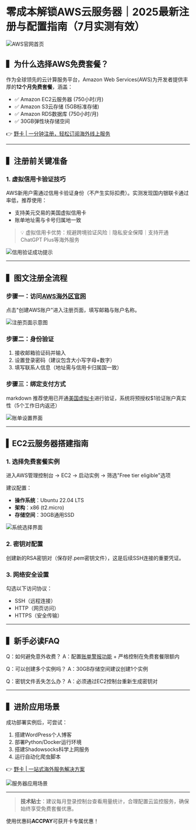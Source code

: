 # 零成本解锁AWS云服务器｜2025最新注册与配置指南（7月实测有效）

![AWS官网首页](https://bbtdd.com/wp-content/uploads/img/005734127290263.webp)

## ▍为什么选择AWS免费套餐？
作为全球领先的云计算服务平台，Amazon Web Services(AWS)为开发者提供丰厚的**12个月免费套餐**，涵盖：
- ✅ Amazon EC2云服务器 (750小时/月)
- ✅ Amazon S3云存储 (5GB标准存储)
- ✅ Amazon RDS数据库 (750小时/月)
- ✅ 30GB弹性块存储空间

👉 [野卡 | 一分钟注册，轻松订阅海外线上服务](https://bbtdd.com/yeka)

---

## ▍注册前关键准备
### 1. 虚拟信用卡验证技巧
AWS新用户需通过信用卡验证身份（不产生实际扣费）。实测发现国内银联卡通过率低，推荐使用：
- 支持美元交易的美国虚拟信用卡
- 账单地址需与卡号归属地一致

> 💡 虚拟信用卡优势：规避跨境验证风险｜隐私安全保障｜支持开通ChatGPT Plus等海外服务

![信用验证成功提示](https://bbtdd.com/wp-content/uploads/img/883334241.webp)

---

## ▍图文注册全流程

### 步骤一：访问[AWS海外区官网](https://bbtdd.com/yeka)
点击"创建AWS账户"进入注册页面，填写邮箱与账户名称。

![注册页面示意图](https://bbtdd.com/wp-content/uploads/img/8677866243195.webp)

### 步骤二：身份验证
1. 接收邮箱验证码并输入
2. 设置登录密码（建议包含大小写字母+数字）
3. 填写联系人信息（地址需与信用卡归属国一致）

### 步骤三：绑定支付方式
markdown
推荐使用已开通[美国虚拟卡](https://bbtdd.com/yeka)进行验证，系统将预授权$1验证账户真实性（5个工作日内返还）

![账单设置界面](https://bbtdd.com/wp-content/uploads/img/09616859405.webp)


---

## ▍EC2云服务器搭建指南

### 1. 选择免费套餐实例
进入AWS管理控制台 → EC2 → 启动实例 → 筛选"Free tier eligible"选项

建议配置：
- **操作系统**：Ubuntu 22.04 LTS
- **架构**：x86 (t2.micro)
- **存储空间**：30GB通用SSD

![系统选择界面](https://bbtdd.com/wp-content/uploads/img/54538817.webp)

### 2. 密钥对配置
创建新的RSA密钥对（保存好.pem密钥文件），这是后续SSH连接的重要凭证。

### 3. 网络安全设置
勾选以下访问协议：
- SSH（远程连接）
- HTTP（网页访问）
- HTTPS（安全传输）

---

## ▍新手必读FAQ
Q：如何避免意外收费？
A：配置[账单警报功能](https://bbtdd.com/yeka) + 严格控制在免费套餐限额内

Q：可以创建多个实例吗？
A：30GB存储空间建议创建1个实例

Q：密钥文件丢失怎么办？
A：必须通过EC2控制台重新生成密钥对

---

## ▍进阶应用场景
成功部署实例后，可尝试：
1. 搭建WordPress个人博客
2. 部署Python/Docker运行环境
3. 搭建Shadowsocks科学上网服务
4. 运行自动化爬虫脚本

👉 [野卡 | 一站式海外服务解决方案](https://bbtdd.com/yeka)

![服务器应用场景](https://bbtdd.com/wp-content/uploads/img/98743640122801.webp)

---

> **技术贴士**：建议每月登录控制台查看用量统计，合理配置云监控服务，确保始终享受免费套餐优惠。

使用优惠码**ACCPAY**可获开卡专属优惠！